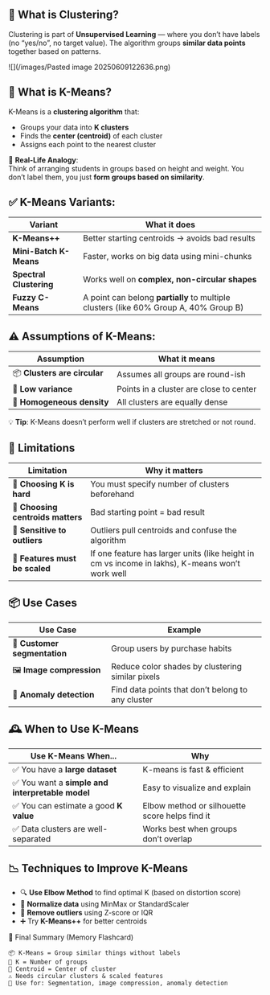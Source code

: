 ## 🧠 What is Clustering?

Clustering is part of **Unsupervised Learning** — where you don’t have labels (no “yes/no”, no target value). The algorithm groups **similar data points** together based on patterns.

![](/images/Pasted image 20250609122636.png)

## 🎯 What is K-Means?

K-Means is a **clustering algorithm** that:
- Groups your data into **K clusters**
- Finds the **center (centroid)** of each cluster
- Assigns each point to the nearest cluster

🧠 **Real-Life Analogy**:  
Think of arranging students in groups based on height and weight. You don’t label them, you just **form groups based on similarity**.

## ✅ K-Means Variants:

| Variant                 | What it does                                                                          |
| ----------------------- | ------------------------------------------------------------------------------------- |
| **K-Means++**           | Better starting centroids → avoids bad results                                        |
| **Mini-Batch K-Means**  | Faster, works on big data using mini-chunks                                           |
| **Spectral Clustering** | Works well on **complex, non-circular shapes**                                        |
| **Fuzzy C-Means**       | A point can belong **partially** to multiple clusters (like 60% Group A, 40% Group B) |
## ⚠️ Assumptions of K-Means:

| Assumption                   | What it means                           |
| ---------------------------- | --------------------------------------- |
| 📦 **Clusters are circular** | Assumes all groups are round-ish        |
| 🎯 **Low variance**          | Points in a cluster are close to center |
| 🧬 **Homogeneous density**   | All clusters are equally dense          |

💡 **Tip**: K-Means doesn’t perform well if clusters are stretched or not round.

## 🚧 Limitations

|Limitation|Why it matters|
|---|---|
|🎯 **Choosing K is hard**|You must specify number of clusters beforehand|
|🎯 **Choosing centroids matters**|Bad starting point = bad result|
|📛 **Sensitive to outliers**|Outliers pull centroids and confuse the algorithm|
|📏 **Features must be scaled**|If one feature has larger units (like height in cm vs income in lakhs), K-means won’t work well|

## 📦 Use Cases

| Use Case                     | Example                                           |
| ---------------------------- | ------------------------------------------------- |
| 🧍 **Customer segmentation** | Group users by purchase habits                    |
| 🖼️ **Image compression**    | Reduce color shades by clustering similar pixels  |
| 🚨 **Anomaly detection**     | Find data points that don’t belong to any cluster |

## 🕰️ When to Use K-Means

| Use K-Means When...                             | Why                                            |
| ----------------------------------------------- | ---------------------------------------------- |
| ✅ You have a **large dataset**                  | K-means is fast & efficient                    |
| ✅ You want a **simple and interpretable model** | Easy to visualize and explain                  |
| ✅ You can estimate a good **K value**           | Elbow method or silhouette score helps find it |
| ✅ Data clusters are well-separated              | Works best when groups don’t overlap           |

## 📉 Techniques to Improve K-Means

- 🔍 **Use Elbow Method** to find optimal K (based on distortion score)
- 📐 **Normalize data** using MinMax or StandardScaler
- 🚫 **Remove outliers** using Z-score or IQR
- ➕ Try **K-Means++** for better centroids

💭 Final Summary (Memory Flashcard)

```
📦 K-Means = Group similar things without labels
🔢 K = Number of groups
🎯 Centroid = Center of cluster
⚠️ Needs circular clusters & scaled features
🧪 Use for: Segmentation, image compression, anomaly detection
```








